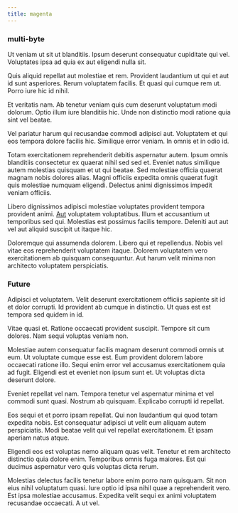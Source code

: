 ```yaml
---
title: magenta
---
```


### multi-byte

Ut veniam ut sit ut blanditiis. Ipsum deserunt consequatur cupiditate qui vel. Voluptates ipsa ad quia ex aut eligendi nulla sit.

Quis aliquid repellat aut molestiae et rem. Provident laudantium ut qui et aut id sunt asperiores. Rerum voluptatem facilis. Et quasi qui cumque rem ut. Porro iure hic id nihil.

Et veritatis nam. Ab tenetur veniam quis cum deserunt voluptatum modi dolorum. Optio illum iure blanditiis hic. Unde non distinctio modi ratione quia sint vel beatae.

Vel pariatur harum qui recusandae commodi adipisci aut. Voluptatem et qui eos tempora dolore facilis hic. Similique error veniam. In omnis et in odio id.

Totam exercitationem reprehenderit debitis aspernatur autem. Ipsum omnis blanditiis consectetur ex quaerat nihil sed sed et. Eveniet natus similique autem molestias quisquam et ut qui beatae. Sed molestiae officia quaerat magnam nobis dolores alias. Magni officiis expedita omnis quaerat fugit quis molestiae numquam eligendi. Delectus animi dignissimos impedit veniam officiis.

Libero dignissimos adipisci molestiae voluptates provident tempora provident animi. [Aut](/dolore/odio/dignissimos/nemo/credit_card_account.md) voluptatem voluptatibus. Illum et accusantium ut temporibus sed qui. Molestias est possimus facilis tempore. Deleniti aut aut vel aut aliquid suscipit ut itaque hic.

Doloremque qui assumenda dolorem. Libero qui et repellendus. Nobis vel vitae eos reprehenderit voluptatem itaque. Dolorem voluptatem vero exercitationem ab quisquam consequuntur. Aut harum velit minima non architecto voluptatem perspiciatis.

### Future

Adipisci et voluptatem. Velit deserunt exercitationem officiis sapiente sit id et dolor corrupti. Id provident ab cumque in distinctio. Ut quas est est tempora sed quidem in id.

Vitae quasi et. Ratione occaecati provident suscipit. Tempore sit cum dolores. Nam sequi voluptas veniam non.

Molestiae autem consequatur facilis magnam deserunt commodi omnis ut eum. Ut voluptate cumque esse est. Eum provident dolorem labore occaecati ratione illo. Sequi enim error vel accusamus exercitationem quia ad fugit. Eligendi est et eveniet non ipsum sunt et. Ut voluptas dicta deserunt dolore.

Eveniet repellat vel nam. Tempora tenetur vel aspernatur minima et vel commodi sunt quasi. Nostrum ab quisquam. Explicabo corrupti id repellat.

Eos sequi et et porro ipsam repellat. Qui non laudantium qui quod totam expedita nobis. Est consequatur adipisci ut velit eum aliquam autem perspiciatis. Modi beatae velit qui vel repellat exercitationem. Et ipsam aperiam natus atque.

Eligendi eos est voluptas nemo aliquam quas velit. Tenetur et rem architecto distinctio quia dolore enim. Temporibus omnis fuga maiores. Est qui ducimus aspernatur vero quis voluptas dicta rerum.

Molestias delectus facilis tenetur labore enim porro nam quisquam. Sit non eius nihil voluptatum quasi. Iure optio id ipsa nihil quae a reprehenderit vero. Est ipsa molestiae accusamus. Expedita velit sequi ex animi voluptatem recusandae occaecati. A ut vel.
